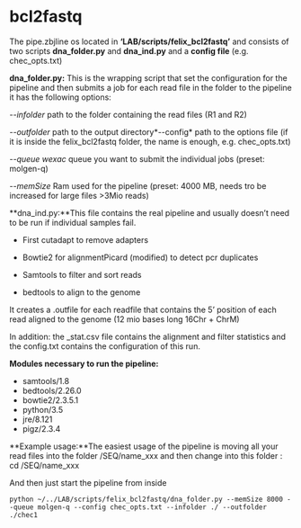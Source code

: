 # bcl2fastq
The pipe.zbjline os located in **‘LAB/scripts/felix_bcl2fastq’** and consists of two scripts **dna_folder.py** and **dna_ind.py**  and a **config file** (e.g. chec_opts.txt)

**dna_folder.py:** This is the wrapping script that set the configuration for the pipeline and then submits a job for each read file in the folder to the pipeline it has the following options:

*--infolder* path to the folder containing the read files (R1 and R2)

*--outfolder* path to the output directory*--config* path to the options file (if it is inside the felix_bcl2fastq folder, the name is enough, e.g. chec_opts.txt)

*--queue wexac* queue you want to submit the individual jobs (preset: molgen-q)

*--memSize* Ram used for the pipeline (preset: 4000 MB, needs tro be increased for large files >3Mio reads)

**dna_ind.py:**This file contains the real pipeline and usually doesn’t need to be run if individual samples fail.

- First cutadapt to remove adapters

- Bowtie2 for alignmentPicard (modified) to detect pcr duplicates
- Samtools to filter and sort reads
- bedtools to align to the genome

It creates a .outfile for each readfile that contains the 5’ position of each read aligned to the genome (12 mio bases long 16Chr + ChrM)

In addition: the _stat.csv file contains the alignment and filter statistics and the config.txt contains the configuration of this run. 

**Modules necessary to run the pipeline:**

* samtools/1.8
* bedtools/2.26.0
* bowtie2/2.3.5.1
* python/3.5
* jre/8.121
* pigz/2.3.4

**Example usage:**The easiest usage of the pipeline is moving all your read files into the folder /SEQ/name_xxx and then change into this folder : cd /SEQ/name_xxx

And then just start the pipeline from inside

`python ~/../LAB/scripts/felix_bcl2fastq/dna_folder.py --memSize 8000 --queue molgen-q --config chec_opts.txt --infolder ./ --outfolder ./chec1`
